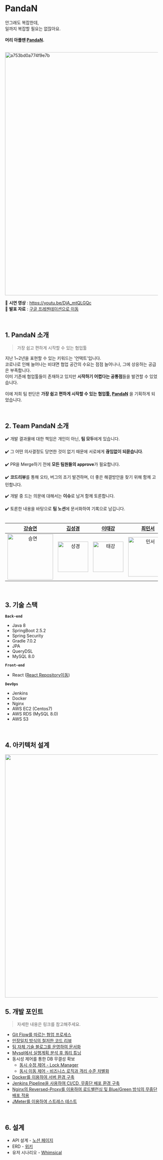 # PandaN

안그래도 복잡한데, <br>
일까지 복잡할 필요는 없잖아요. <br>
<br>
**머리 아플땐 [PandaN](https://pandan.link/).**<br>

<br>
<img width="800px" alt="a753bd0a774f9e7b" src="https://user-images.githubusercontent.com/70243735/131826995-82cc5a66-88f4-47aa-beb2-3d2d1ddda4f8.png">

📌 **시연 영상** : https://youtu.be/DjA_mtQLGQc <br>
📌 **발표 자료** : [구글 프레젠테이션으로 이동](https://docs.google.com/presentation/d/1kloW7eZ71UodL_csitGjq6TjNO-AIE451UVIFgZWqlo/edit?usp=sharing)

<br>

## 1. PandaN 소개
> 가장 쉽고 편하게 시작할 수 있는 협업툴

지난 1~2년을 표현할 수 있는 키워드는 '언택트'입니다. <br>
코로나로 인해 늘어나는 비대면 협업 공간의 수요는 점점 늘어나나, 그에 상응하는 공급은 부족합니다.  <br>
이미 기존에 협업툴들이 존재하고 있지만 **시작하기 어렵다는 공통점**들을 발견할 수 있었습니다.  <br>
<br>
이에 저희 팀 판단은 **가장 쉽고 편하게 시작할 수 있는 협업툴, [PandaN](https://pandan.link/)** 을 기획하게 되었습니다.

<br>

## 2. Team PandaN 소개

:heavy_check_mark: 개발 결과물에 대한 책임은 개인이 아닌, **팀 모두**에게 있습니다. <br>
<br>
:heavy_check_mark: 그 어떤 의사결정도 당연한 것이 없기 때문에 서로에게 **끊임없이 되묻습니다**. <br>
<br>
:heavy_check_mark: PR을 Merge하기 전에 **모든 팀원들의 approve**가 필요합니다. <br> 
<br>
:heavy_check_mark: **코드리뷰**를 통해 오타, 버그의 조기 발견하며, 더 좋은 해결방안을 찾기 위해 함께 고민합니다. <br> 
<br>
:heavy_check_mark: 개발 중 드는 의문에 대해서는 **이슈**로 남겨 함께 토론합니다. <br> 
<br>
:heavy_check_mark: 토론한 내용을 바탕으로 **팀 노션**에 문서화하여 기록으로 남깁니다. <br> 
<br>


|  [강승연](https://github.com/tmddusgood)  |  [김성경](https://github.com/Code-Angler)  |  [이태강](https://github.com/BlossomWhale)  |  [최민서](https://github.com/mangdo)  | 
| :----------: |  :--------:  |  :---------: |  :---------: | 
| <img src="https://user-images.githubusercontent.com/70243735/131817966-37cd30fa-41e3-4806-a5dc-30b639b55114.png" width="150px" alt="승연"/> | <img src="https://user-images.githubusercontent.com/70243735/131817957-e3c4e507-2013-4289-a97a-0f532dbf5b69.jpg" width="100px" alt="성경"/> | <img src="https://user-images.githubusercontent.com/70243735/131817961-fe1ad30c-4ba5-44e4-9f09-1de7ea8ae7ab.png" width="100px" alt="태강"/> | <img src="https://user-images.githubusercontent.com/70243735/131817954-a68398bc-c7c1-4b9d-9044-02e09d4b61db.png" width="130px" alt="민서"> |


<br>

## 3. 기술 스택
**`Back-end`**
- Java 8
- SpringBoot 2.5.2
- Spring Security
- Gradle 7.0.2
- JPA
- QueryDSL
- MySQL 8.0

**`Front-end`**
- React ([React Repository이동](https://github.com/Team-PandaN/Team-PandaN-Front))

**`DevOps`**
- Jenkins
- Docker
- Nginx
- AWS EC2 (Centos7)
- AWS RDS (MySQL 8.0)
- AWS S3

<br>

## 4. 아키텍처 설계
<img src="https://user-images.githubusercontent.com/39071543/131789746-8126a2b5-2709-40bb-b2be-7d3c9b953f44.png" width="800px">

<br>


## 5. 개발 포인트
> 자세한 내용은 링크를 참고해주세요.

* [Git Flow를 따르는 협업 프로세스](https://blossomwhale.notion.site/945341227bd64432a973d4294b89db37)
* [만장일치 방식의 철저한 코드 리뷰](https://github.com/Team-PandaN/Team-PandaN-Back/pull/21)
* [팀 자체 기술 블로그를 운영하여 문서화](https://blossomwhale.notion.site/ab1407eab5154d108f562b84f8cef731)
* [Mysql에서 실행계획 분석 후 쿼리 튜닝](https://blossomwhale.notion.site/Mysql-0ca7bcd2a4b34333b3880693c7ed9e88)
* 동시성 제어를 통한 DB 무결성 확보
  * [동시 수정 제어 - Lock Manager](https://blossomwhale.notion.site/930f626a77f642ab8f49ceffe035e3dc)
  * [동시 이동 제어 - 비즈니스 로직과 격리 수준 차별화](https://blossomwhale.notion.site/58f5dd7e7ab340e8bec32c720a2ccc12)
* [Docker를 이용하여 서버 환경 구축](https://blossomwhale.notion.site/Docker-7abd1f02b7b44883a85538bdaad56993)
* [Jenkins Pipeline을 사용하여 CI/CD, 무중단 배포 환경 구축](https://blossomwhale.notion.site/Jenkins-Pipeline-CI-CD-4415efcb1e3646e0a6c60132d9f6945e)
* [Nginx의 Reversed-Proxy를 이용하여 로드밸런싱 및 Blue/Green 방식의 무중단 배포 적용](https://blossomwhale.notion.site/Nginx-Blue-Green-fad34415851c42bd966a9a3d91b9f633)
* [JMeter를 이용하여 스트레스 테스트](https://blossomwhale.notion.site/Apache-JMeter-7866603a868748ad97ca7eda1f4d8cd3)

<br>

## 6. 설계
* API 설계 - [노션 페이지](https://blossomwhale.notion.site/98a6558c7da34f22b18a61e499ddb06d?v=732629e140434e29a74792f0c72a57d6)
* ERD - [위키](https://github.com/Team-PandaN/Team-PandaN-Back/wiki/PandaN-ERD)
* 유저 시나리오 - [Whimsical](https://whimsical.com/5xexH5xdKF2Ht6ruzf9FuH)

